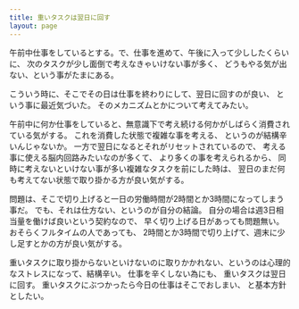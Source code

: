 ```yaml
---
title: 重いタスクは翌日に回す
layout: page
---
```

午前中仕事をしているとする。で、仕事を進めて、午後に入って少ししたくらいに、
次のタスクが少し面倒で考えなきゃいけない事が多く、
どうもやる気が出ない、という事がたまにある。

こういう時に、そこでその日は仕事を終わりにして、翌日に回すのが良い、
という事に最近気づいた。
そのメカニズムとかについて考えてみたい。

午前中に何か仕事をしていると、無意識下で考え続ける何かがしばらく消費されている気がする。
これを消費した状態で複雑な事を考える、
というのが結構辛いんじゃないか。
一方で翌日になるとそれがリセットされているので、
考える事に使える脳内回路みたいなのが多くて、
より多くの事を考えられるから、
同時に考えないといけない事が多い複雑なタスクを前にした時は、
翌日のまだ何も考えてない状態で取り掛かる方が良い気がする。

問題は、そこで切り上げると一日の労働時間が2時間とか3時間になってしまう事だ。
でも、それは仕方ない、というのが自分の結論。
自分の場合は週3日相当量を働けば良いという契約なので、
早く切り上げる日があっても問題無い。
おそらくフルタイムの人であっても、
2時間とか3時間で切り上げて、週末に少し足すとかの方が良い気がする。

重いタスクに取り掛からないといけないのに取りかかれない、というのは心理的なストレスになって、結構辛い。
仕事を辛くしない為にも、
重いタスクは翌日に回す。
重いタスクにぶつかったら今日の仕事はそこでおしまい、
と基本方針としたい。